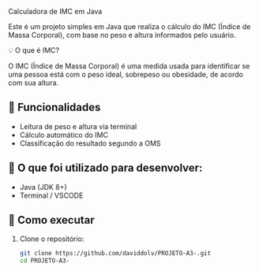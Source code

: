 Calculadora de IMC em Java

Este é um projeto simples em Java que realiza o cálculo do IMC (Índice de Massa Corporal), com base no peso e altura informados pelo usuário. 

💡 O que é IMC?

O IMC (Índice de Massa Corporal) é uma medida usada para identificar se uma pessoa está com o peso ideal, sobrepeso ou obesidade, de acordo com sua altura.


## 📌 Funcionalidades

- Leitura de peso e altura via terminal
- Cálculo automático do IMC
- Classificação do resultado segundo a OMS

## 🧰 O que foi utilizado para desenvolver: 

- Java (JDK 8+)
- Terminal / VSCODE

## 🚀 Como executar

1. Clone o repositório:
   ```bash
   git clone https://github.com/daviddolv/PROJETO-A3-.git
   cd PROJETO-A3-


